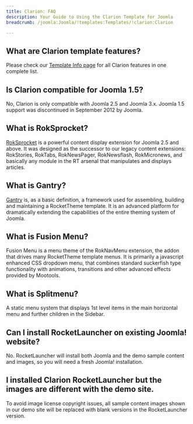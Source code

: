```yaml
---
title: Clarion: FAQ
description: Your Guide to Using the Clarion Template for Joomla
breadcrumb: /joomla:Joomla/!templates:Templates/!clarion:Clarion

---
```


What are Clarion template features?
-----
Please check our [Template Info page][features] for all Clarion features in one complete list.

Is Clarion compatible for Joomla 1.5?
-----
No, Clarion is only compatible with Joomla 2.5 and Joomla 3.x. Joomla 1.5 support was discontinued in September 2012 by Joomla.

What is RokSprocket?
-----
[RokSprocket][roksprocket] is a powerful content display extension for Joomla 2.5 and above. It was designed as the successor to our legacy content extensions: RokStories, RokTabs, RokNewsPager, RokNewsflash, RokMicronews, and basically any module in the RT arsenal that manipulates and displays articles.

What is Gantry?
-----
[Gantry][gantry] is, as a basic definition, a framework used for assembling, building and maintaining a RocketTheme template. It is an advanced platform for dramatically extending the capabilities of the entire theming system of Joomla.

What is Fusion Menu?
-----
Fusion Menu is a menu theme of the RokNavMenu extension, the addon that drives many RocketTheme template menus. It is primarily a javascript enhanced CSS dropdown menu, that combines standard suckerfish type functionality with animations, transitions and other advanced effects provided by Mootools.

What is Splitmenu?
-----
A static menu system that displays 1st level items in the main horizontal menu and further children in the Sidebar.

Can I install RocketLauncher on existing Joomla! website?
-----
No. RocketLauncher will install both Joomla and the demo sample content and images, so you will need a fresh Joomla! installation.

I installed Clarion RocketLauncher but the images are different with the demo site.
-----
To avoid image license copyright issues, all sample content images shown in our demo site will be replaced with blank versions in the RocketLauncher version.

[gantry]: http://gantry.org/
[features]: http://demo.rockettheme.com/joomla-templates/clarion/features
[font]: http://www.fontsquirrel.com/fonts/ubuntu
[forum]: http://www.rockettheme.com/forum/joomla-template-clarion
[roksprocket]: http://www.rockettheme.com/joomla/extensions/roksprocket
[dropdown]: http://demo.rockettheme.com/joomla-templates/clarion/features/menu-options
[splitmenu]: http://demo.rockettheme.com/joomla-templates/clarion/features/menu-options
[extensions]: http://demo.rockettheme.com/joomla-templates/clarion/features/extensions